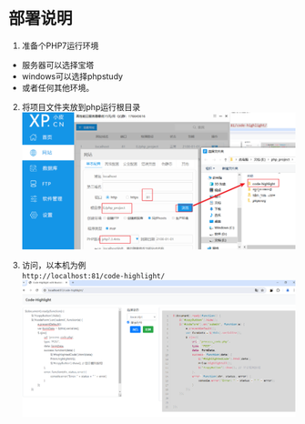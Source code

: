 # 部署说明
1. 准备个PHP7运行环境 
- 服务器可以选择宝塔 
- windows可以选择phpstudy 
- 或者任何其他环境。

2. 将项目文件夹放到php运行根目录
![alt text](img/image-1.png)

3. 访问，以本机为例 \
`http://localhost:81/code-highlight/`
![alt text](img/image.png)
